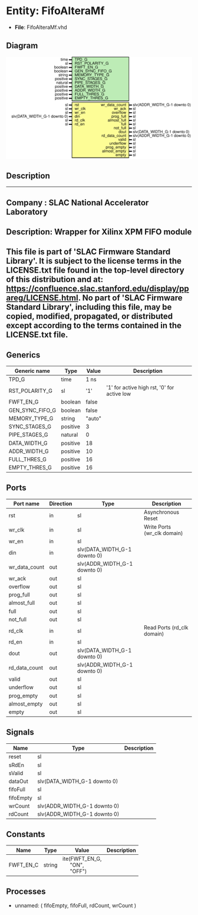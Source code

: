 # Entity: FifoAlteraMf

- **File**: FifoAlteraMf.vhd
## Diagram

![Diagram](FifoAlteraMf.svg "Diagram")
## Description

-----------------------------------------------------------------------------
 Company    : SLAC National Accelerator Laboratory
-----------------------------------------------------------------------------
 Description: Wrapper for Xilinx XPM FIFO module
-----------------------------------------------------------------------------
 This file is part of 'SLAC Firmware Standard Library'.
 It is subject to the license terms in the LICENSE.txt file found in the
 top-level directory of this distribution and at:
    https://confluence.slac.stanford.edu/display/ppareg/LICENSE.html.
 No part of 'SLAC Firmware Standard Library', including this file,
 may be copied, modified, propagated, or distributed except according to
 the terms contained in the LICENSE.txt file.
-----------------------------------------------------------------------------
## Generics

| Generic name    | Type     | Value  | Description                                  |
| --------------- | -------- | ------ | -------------------------------------------- |
| TPD_G           | time     | 1 ns   |                                              |
| RST_POLARITY_G  | sl       | '1'    |  '1' for active high rst, '0' for active low |
| FWFT_EN_G       | boolean  | false  |                                              |
| GEN_SYNC_FIFO_G | boolean  | false  |                                              |
| MEMORY_TYPE_G   | string   | "auto" |                                              |
| SYNC_STAGES_G   | positive | 3      |                                              |
| PIPE_STAGES_G   | natural  | 0      |                                              |
| DATA_WIDTH_G    | positive | 18     |                                              |
| ADDR_WIDTH_G    | positive | 10     |                                              |
| FULL_THRES_G    | positive | 16     |                                              |
| EMPTY_THRES_G   | positive | 16     |                                              |
## Ports

| Port name     | Direction | Type                         | Description                 |
| ------------- | --------- | ---------------------------- | --------------------------- |
| rst           | in        | sl                           | Asynchronous Reset          |
| wr_clk        | in        | sl                           | Write Ports (wr_clk domain) |
| wr_en         | in        | sl                           |                             |
| din           | in        | slv(DATA_WIDTH_G-1 downto 0) |                             |
| wr_data_count | out       | slv(ADDR_WIDTH_G-1 downto 0) |                             |
| wr_ack        | out       | sl                           |                             |
| overflow      | out       | sl                           |                             |
| prog_full     | out       | sl                           |                             |
| almost_full   | out       | sl                           |                             |
| full          | out       | sl                           |                             |
| not_full      | out       | sl                           |                             |
| rd_clk        | in        | sl                           | Read Ports (rd_clk domain)  |
| rd_en         | in        | sl                           |                             |
| dout          | out       | slv(DATA_WIDTH_G-1 downto 0) |                             |
| rd_data_count | out       | slv(ADDR_WIDTH_G-1 downto 0) |                             |
| valid         | out       | sl                           |                             |
| underflow     | out       | sl                           |                             |
| prog_empty    | out       | sl                           |                             |
| almost_empty  | out       | sl                           |                             |
| empty         | out       | sl                           |                             |
## Signals

| Name      | Type                         | Description |
| --------- | ---------------------------- | ----------- |
| reset     | sl                           |             |
| sRdEn     | sl                           |             |
| sValid    | sl                           |             |
| dataOut   | slv(DATA_WIDTH_G-1 downto 0) |             |
| fifoFull  | sl                           |             |
| fifoEmpty | sl                           |             |
| wrCount   | slv(ADDR_WIDTH_G-1 downto 0) |             |
| rdCount   | slv(ADDR_WIDTH_G-1 downto 0) |             |
## Constants

| Name      | Type   | Value                                                                                                | Description |
| --------- | ------ | ---------------------------------------------------------------------------------------------------- | ----------- |
| FWFT_EN_C | string |  ite(FWFT_EN_G,<br><span style="padding-left:20px"> "ON",<br><span style="padding-left:20px"> "OFF") |             |
## Processes
- unnamed: ( fifoEmpty, fifoFull, rdCount, wrCount )
